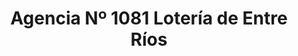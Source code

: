 ---
title: "Agencia Nº 1081 Lotería de Entre Ríos"
url: /concordia/agencia-no-1081-loteria-de-entre-rios/
shop: lotería
---